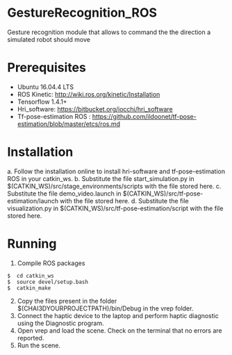 # GestureRecognition_ROS
Gesture recognition module that allows to command the the direction a simulated robot should move


# Prerequisites 
  - Ubuntu 16.04.4 LTS
  - ROS Kinetic: http://wiki.ros.org/kinetic/Installation
  - Tensorflow 1.4.1+
  - Hri_software: https://bitbucket.org/iocchi/hri_software
  - Tf-pose-estimation ROS : https://github.com/ildoonet/tf-pose-estimation/blob/master/etcs/ros.md

# Installation
  a. Follow the installation online to install hri-software and tf-pose-estimation ROS in your catkin_ws. 
  b. Substitute the file start_simulation.py in $(CATKIN_WS)/src/stage_environments/scripts with the file stored here.
  c. Substitute the file demo_video.launch in $(CATKIN_WS)/src/tf-pose-estimation/launch with the file stored here.
  d. Substitute the file visualization.py in $(CATKIN_WS)/src/tf-pose-estimation/script with the file stored here.
    
# Running
1. Compile ROS packages 
```
$  cd catkin_ws
$  source devel/setup.bash
$  catkin_make
```
2. Copy the files present in the folder $(CHAI3DYOURPROJECTPATH)/bin/Debug in the vrep folder.
3. Connect the haptic device to the laptop and perform haptic diagnostic using the Diagnostic program. 
4. Open vrep and load the scene. Check on the terminal that no errors are reported. 
5. Run the scene. 
